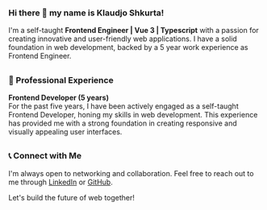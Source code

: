 <!--
Here are some ideas to get you started:

- 🔭 I’m currently working on ...
- 🌱 I’m currently learning ...
- 👯 I’m looking to collaborate on ...
- 🤔 I’m looking for help with ...
- 💬 Ask me about ...
- 📫 How to reach me: ...
- 😄 Pronouns: ...
- ⚡ Fun fact: ...
-->

### Hi there 👋 my name is Klaudjo Shkurta!
I'm a self-taught **Frontend Engineer | Vue 3 | Typescript** with a passion for creating innovative and user-friendly web applications. I have a solid foundation in web development, backed by a 5 year work experience as Frontend Engineer.

##
### 💼 Professional Experience
**Frontend Developer (5 years)**<br />
For the past five years, I have been actively engaged as a self-taught Frontend Developer, honing my skills in web development. This experience has provided me with a strong foundation in creating responsive and visually appealing user interfaces.

##
### 📞 Connect with Me
I'm always open to networking and collaboration. Feel free to reach out to me through [LinkedIn](https://www.linkedin.com/in/klaudjo-shkurta-6a84102b8/) or [GitHub](https://github.com/ShkurtaKlaudjo).

Let's build the future of web together!
